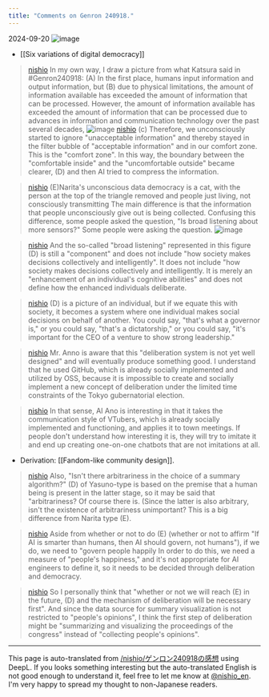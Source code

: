 ```yaml
---
title: "Comments on Genron 240918."
---
```


2024-09-20
![image](https://gyazo.com/d3ae0009e5efbbc998d915e5193d6905/thumb/1000)


- [[Six variations of digital democracy]]
> [nishio](https://x.com/nishio/status/1836800004885029016) In my own way, I draw a picture from what Katsura said in #Genron240918: (A) In the first place, humans input information and output information, but (B) due to physical limitations, the amount of information available has exceeded the amount of information that can be processed. However, the amount of information available has exceeded the amount of information that can be processed due to advances in information and communication technology over the past several decades,
>  ![image](https://gyazo.com/d3793c76febfe5ef1c3f33d9f7cb08af/thumb/1000)
> [nishio](https://x.com/nishio/status/1836800812548579747) (c) Therefore, we unconsciously started to ignore "unacceptable information" and thereby stayed in the filter bubble of "acceptable information" and in our comfort zone. This is the "comfort zone". In this way, the boundary between the "comfortable inside" and the "uncomfortable outside" became clearer, (D) and then AI tried to compress the information.

> [nishio](https://x.com/nishio/status/1836802652686123031) (E)Narita's unconscious data democracy is a cat, with the person at the top of the triangle removed and people just living, not consciously transmitting The main difference is that the information that people unconsciously give out is being collected. Confusing this difference, some people asked the question, "Is broad listening about more sensors?" Some people were asking the question.
>  ![image](https://pbs.twimg.com/media/GX2iRxkasAAnwZx?format=jpg&name=medium#.png)

> [nishio](https://x.com/nishio/status/1836804657450303992) And the so-called "broad listening" represented in this figure (D) is still a "component" and does not include "how society makes decisions collectively and intelligently". It does not include "how society makes decisions collectively and intelligently. It is merely an "enhancement of an individual's cognitive abilities" and does not define how the enhanced individuals deliberate.

> [nishio](https://x.com/nishio/status/1836805816890101809) (D) is a picture of an individual, but if we equate this with society, it becomes a system where one individual makes social decisions on behalf of another. You could say, "that's what a governor is," or you could say, "that's a dictatorship," or you could say, "it's important for the CEO of a venture to show strong leadership."

> [nishio](https://x.com/nishio/status/1836810086964154867) Mr. Anno is aware that this "deliberation system is not yet well designed" and will eventually produce something good. I understand that he used GitHub, which is already socially implemented and utilized by OSS, because it is impossible to create and socially implement a new concept of deliberation under the limited time constraints of the Tokyo gubernatorial election.

> [nishio](https://x.com/nishio/status/1836810676108677363) In that sense, AI Ano is interesting in that it takes the communication style of VTubers, which is already socially implemented and functioning, and applies it to town meetings. If people don't understand how interesting it is, they will try to imitate it and end up creating one-on-one chatbots that are not imitations at all.
- Derivation: [[Fandom-like community design]].

> [nishio](https://x.com/nishio/status/1836815257173696703) Also, "Isn't there arbitrariness in the choice of a summary algorithm?" (D) of Yasuno-type is based on the premise that a human being is present in the latter stage, so it may be said that "arbitrariness? Of course there is. (Since the latter is also arbitrary, isn't the existence of arbitrariness unimportant? This is a big difference from Narita type (E).

> [nishio](https://x.com/nishio/status/1836816766384886164) Aside from whether or not to do (E) (whether or not to affirm "If AI is smarter than humans, then AI should govern, not humans"), if we do, we need to "govern people happily In order to do this, we need a measure of "people's happiness," and it's not appropriate for AI engineers to define it, so it needs to be decided through deliberation and democracy.

> [nishio](https://x.com/nishio/status/1836818275298357357) So I personally think that "whether or not we will reach (E) in the future, (D) and the mechanism of deliberation will be necessary first". And since the data source for summary visualization is not restricted to "people's opinions", I think the first step of deliberation might be "summarizing and visualizing the proceedings of the congress" instead of "collecting people's opinions".

---
This page is auto-translated from [/nishio/ゲンロン240918の感想](https://scrapbox.io/nishio/ゲンロン240918の感想) using DeepL. If you looks something interesting but the auto-translated English is not good enough to understand it, feel free to let me know at [@nishio_en](https://twitter.com/nishio_en). I'm very happy to spread my thought to non-Japanese readers.